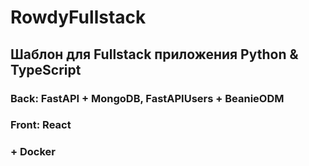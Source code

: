 # RowdyFullstack
## Шаблон для Fullstack приложения Python & TypeScript
### Back: FastAPI + MongoDB, FastAPIUsers + BeanieODM
### Front: React
### + Docker
